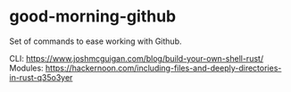 # good-morning-github
Set of commands to ease working with Github.

CLI:
https://www.joshmcguigan.com/blog/build-your-own-shell-rust/
Modules:
https://hackernoon.com/including-files-and-deeply-directories-in-rust-q35o3yer
